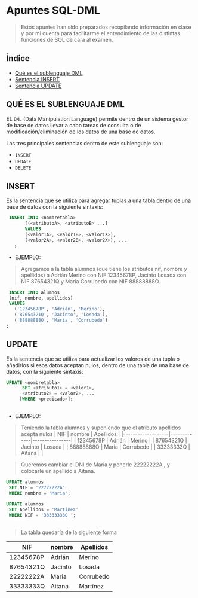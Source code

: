 # Apuntes SQL-DML
> Estos apuntes han sido preparados recopilando información en clase y por mi cuenta para facilitarme el entendimiento de las distintas funciones de SQL de cara al examen.

## Índice
- [Qué es el sublenguaje DML](#QUÉ-ES-EL-SUBLENGUAJE-DML)
- [Sentencia INSERT](#INSERT)
- [Sentencia UPDATE](#UPDATE)
## QUÉ ES EL SUBLENGUAJE DML
EL ```DML``` (Data Manipulation Language) permite dentro de un sistema gestor de base de datos llevar a cabo tareas de consulta o de modificación/eliminación de los datos de una base de datos.

Las tres principales sentencias dentro de este sublenguaje son:
- ```INSERT```
- ```UPDATE```
- ```DELETE```

## INSERT
Es la sentencia que se utiliza para agregar tuplas a una tabla dentro de una base de datos con la siguiente sintaxis:
 ```sql
  INSERT INTO <nombretabla>
	    [(<atributoA>, <atributoB> ...]
	    VALUES
		(<valor1A>, <valor1B>, <valor1X>),
		(<valor2A>, <valor2B>, <valor2X>), ...
	;
```
- EJEMPLO:
> Agregamos a la tabla alumnos (que tiene los atributos nif, nombre y apellidos) a Adrián Merino con NIF 12345678P, Jacinto Losada con NIF 87654321Q y Maria Corrubedo con NIF 88888888O.
 ```sql
  INSERT INTO alumnos
  (nif, nombre, apellidos)
  VALUES
    ('12345678P', 'Adrián', 'Merino'),
    ('87654321Q', 'Jacinto', 'Losada'),
    ('88888888O', 'Maria', 'Corrubedo')
;

```
## UPDATE
Es la sentencia que se utiliza para actualizar los valores de una tupla o añadirlos si esos datos aceptan nulos, dentro de una tabla de una base de datos, con la siguiente sintaxis:
 ```sql
 UPDATE <nombretabla>
       SET <atributo1> = <valor1>,
	   <atributo2> = <valor2>, ...
      [WHERE <predicado>];
	
```
- EJEMPLO:
> Teniendo la tabla alumnos y suponiendo que el atributo apellidos acepta nulos
| NIF               | nombre      | Apellidos      |
|-------------------|-------------|----------------|
| 12345678P         | Adrián      | Merino         |
| 87654321Q         | Jacinto     | Losada         |
| 88888888O         | Maria       | Corrubedo      |
| 33333333Q         | Aitana      |                |

> Queremos cambiar el DNI de Maria y ponerle 22222222A , y colocarle un apellido a Aitana.

 ```sql
UPDATE alumnos
  SET NIF = '22222222A'
  WHERE nombre = 'Maria';
  
UPDATE alumnos
  SET Apellidos = 'Martínez'
  WHERE NIF = '33333333Q ';
	
```
> La tabla quedaría de la siguiente forma

| NIF               | nombre      | Apellidos      |
|-------------------|-------------|----------------|
| 12345678P         | Adrián      | Merino         |
| 87654321Q         | Jacinto     | Losada         |
| 22222222A         | Maria       | Corrubedo      |
| 33333333Q         | Aitana      | Martínez       |
